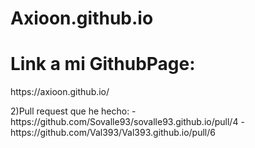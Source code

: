 # Axioon.github.io
<h1>Link a mi GithubPage: </h1>
<p> https://axioon.github.io/ </p>
2)Pull request que he hecho:
- https://github.com/Sovalle93/sovalle93.github.io/pull/4 
- https://github.com/Val393/Val393.github.io/pull/6
